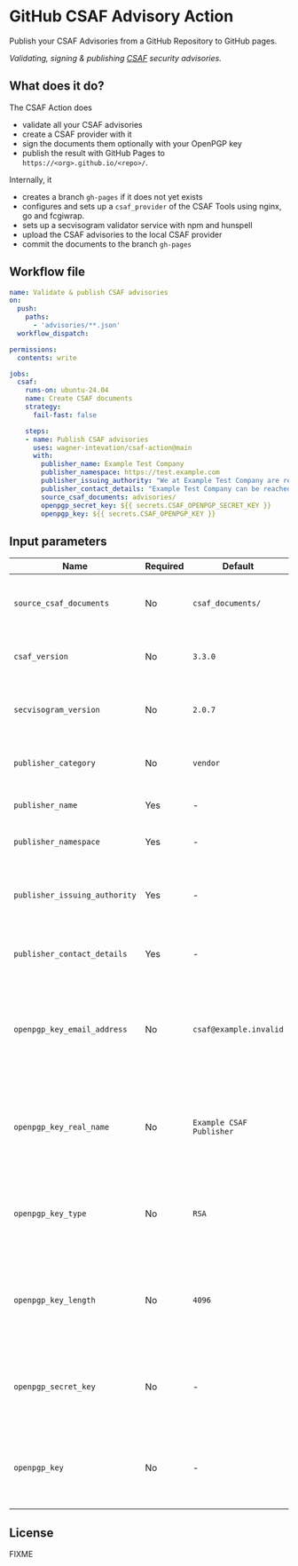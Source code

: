 # GitHub CSAF Advisory Action
Publish your CSAF Advisories from a GitHub Repository to GitHub pages.

*Validating, signing & publishing [CSAF](https://docs.oasis-open.org/csaf/csaf/v2.0/csaf-v2.0.html) security advisories.*

## What does it do?

The CSAF Action does

* validate all your CSAF advisories
* create a CSAF provider with it
* sign the documents them optionally with your OpenPGP key
* publish the result with GitHub Pages to `https://<org>.github.io/<repo>/`.

Internally, it

- creates a branch `gh-pages` if it does not yet exists
- configures and sets up a `csaf_provider` of the CSAF Tools using nginx, go and fcgiwrap.
- sets up a secvisogram validator service with npm and hunspell
- upload the CSAF advisories to the local CSAF provider
- commit the documents to the branch `gh-pages`

## Workflow file

```yaml
name: Validate & publish CSAF advisories
on:
  push:
    paths:
      - 'advisories/**.json'
  workflow_dispatch:

permissions:
  contents: write

jobs:
  csaf:
    runs-on: ubuntu-24.04
    name: Create CSAF documents
    strategy:
      fail-fast: false

    steps:
    - name: Publish CSAF advisories
      uses: wagner-intevation/csaf-action@main
      with:
        publisher_name: Example Test Company
        publisher_namespace: https://test.example.com
        publisher_issuing_authority: "We at Example Test Company are responsible for publishing and maintaining Product Test."
        publisher_contact_details: "Example Test Company can be reached at contact_us@example.com or via our website at https://test.example.com/contact."
        source_csaf_documents: advisories/
        openpgp_secret_key: ${{ secrets.CSAF_OPENPGP_SECRET_KEY }}
        openpgp_key: ${{ secrets.CSAF_OPENPGP_KEY }}
```

## Input parameters

| Name | Required | Default | Description |
|------|----------|---------|-------------|
| `source_csaf_documents` | No | `csaf_documents/` | Directory to the Source CSAF Advisory JSON files. |
| `csaf_version` | No | `3.3.0` | The version of the gocsaf/csaf tool suite. |
| `secvisogram_version` | No | `2.0.7` | Version of the secvisogram validator service. |
| `publisher_category` | No | `vendor` | The category of the CSAF Publisher. |
| `publisher_name` | Yes | - | Name of the CSAF Publisher. |
| `publisher_namespace` | Yes | - | URL of the CSAF Publisher. |
| `publisher_issuing_authority` | Yes | - | Description of the Issuing Authority of the CSAF Publisher. |
| `publisher_contact_details` | Yes | - | Contact details of the CSAF Publisher. |
| `openpgp_key_email_address` | No | `csaf@example.invalid` | If the OpenPGP is to be generated on the fly, this is the associated e-mail address. |
| `openpgp_key_real_name` | No | `Example CSAF Publisher` | If the OpenPGP is to be generated on the fly, this is the associated real name. |
| `openpgp_key_type` | No | `RSA` | If the OpenPGP is to be generated on the fly, this is the key type. |
| `openpgp_key_length` | No | `4096` | If the OpenPGP is to be generated on the fly, this is the key length in bits. |
| `openpgp_secret_key` | No | - | The armored OpenPGP secret key, provided as GitHub secret. |
| `openpgp_key` | No | - | The armored OpenPGP public key, provided as GitHub secret. |

## License

FIXME
